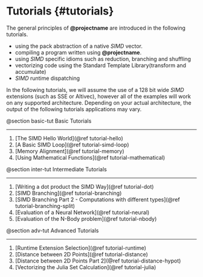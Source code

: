 Tutorials {#tutorials}
=========

The general principles of **@projectname** are introduced in the following tutorials.

  + using the pack abstraction of a native _SIMD_ vector.
  + compiling a program written using **@projectname**.
  + using _SIMD_ specific idioms such as reduction, branching and shuffling
  + vectorizing code using the Standard Template Library(transform and accumulate)
  + _SIMD_ runtime dispatching

In the following tutorials, we will assume the use of a 128 bit wide _SIMD_ extensions (such as SSE or Altivec), however
all of the examples will work on any supported architecture. Depending on your actual architecture, the output of the
following tutorials applications may vary.

@section basic-tut Basic Tutorials

------------------------------

  1. [The SIMD Hello World](@ref tutorial-hello)
  2. [A Basic SIMD Loop](@ref tutorial-simd-loop)
  3. [Memory Alignment](@ref tutorial-memory)
  4. [Using Mathematical Functions](@ref tutorial-mathematical)

@section inter-tut Intermediate Tutorials

------------------------------

  1. [Writing a dot product the SIMD Way](@ref tutorial-dot)
  2. [SIMD Branching](@ref tutorial-branching)
  3. [SIMD Branching Part 2 - Computations with different types](@ref tutorial-branching-split)
  4. [Evaluation of a Neural Network](@ref tutorial-neural)
  5. [Evaluation of the N-Body problem](@ref tutorial-nbody)

@section adv-tut Advanced Tutorials

------------------------------

  1. [Runtime Extension Selection](@ref tutorial-runtime)
  2. [Distance between 2D Points](@ref tutorial-distance)
  3. [Distance between 2D Points Part 2](@ref tutorial-distance-hypot)
  4. [Vectorizing the Julia Set Calculation](@ref tutorial-julia)

<!-- FIXME: current page isn't big enough and moving from nav tabs makes all content to be
dancing/moving wierdly. Adding this blank block fixes this. This workaround won't be useful
anymore when this page will have more content. -->
<div style="height: 100px"></div>
